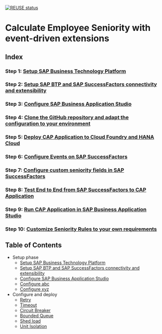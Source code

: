 [![REUSE status](https://api.reuse.software/badge/github.com/SAP-samples/successfactors-extension-calculate-employee-seniority)](https://api.reuse.software/info/github.com/SAP-samples/successfactors-extension-calculate-employee-seniority)

# Calculate Employee Seniority with event-driven extensions

## Index

### Step 1: [Setup SAP Business Technology Platform](../mission/01-SetupSAPBusinessTechnologyPlatform)
### Step 2: [Setup SAP BTP and SAP SuccessFactors connectivity and extensibility](../mission/02-SetupSAPBTPAndSAPSuccessFactorsConnectivityAndExtensibility)
### Step 3: [Configure SAP Business Application Studio](../mission/03-ConfigureSAPBusinessApplicationStudio)
### Step 4: [Clone the GitHub repository and adapt the configuration to your environment](../mission/04-CloneTheGitHubRepositoryAndAdaptTheConfigurationToYourEnvironment)
### Step 5: [Deploy CAP Application to Cloud Foundry and HANA Cloud](../mission/05-DeployCAPApplicationToCloudFoundryAndHANACloud)
### Step 6: [Configure Events on SAP SuccessFactors](../mission/06-ConfigureEventsOnSAPSuccessFactors)
### Step 7: [Configure custom seniority fields in SAP SuccessFactors](../mission/07-ConfigureCustomSeniorityFieldsInSAPSuccessFactors)
### Step 8: [Test End to End from SAP SuccessFactors to CAP Application](../mission/08-TestEndToEndFromSAPSuccessFactorsToCAPApplication)
### Step 9: [Run CAP Application in SAP Business Application Studio](../mission/09-RunCAPApplicationInSAPBusinessApplicationStudio)
### Step 10: [Customize Seniority Rules to your own requirements](../mission/10-CustomizeSeniorityRulesToYourOwnRequirements)

## Table of Contents
 <!-- disco-toc-start -->

- Setup phase
  - [Setup SAP Business Technology Platform](../mission/01-SetupSAPBusinessTechnologyPlatform) <!-- disco-label: [xyz,abc] -->
  - [Setup SAP BTP and SAP SuccessFactors connectivity and extensibility](../mission/02-SetupSAPBTPAndSAPSuccessFactorsConnectivityAndExtensibility)
  - [Configure SAP Business Application Studio](../mission/03-ConfigureSAPBusinessApplicationStudio)
  - [Configure abc](../mission/03-ConfigureSAPBusinessApplicatio)
  - [Configure xyz](../mission/03-ConfigureSAPBusinessApplicationStudio)
- Configure and deploy 
  - [Retry](#retry) 
  - [Timeout](#timeout) 
  - [Circuit Breaker](#circuit-breaker)
  - [Bounded Queue](#bounded-queue)
  - [Shed load](#shed-load)
  - [Unit Isolation](#unit-isolation)

<!-- disco-toc-end -->
